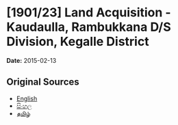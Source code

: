 # [1901/23] Land Acquisition - Kaudaulla, Rambukkana D/S Division, Kegalle District

**Date:** 2015-02-13

## Original Sources

- [English](https://documents.gov.lk/view/extra-gazettes/2015/2/1901-23_E.pdf)
- [සිංහල](https://documents.gov.lk/view/extra-gazettes/2015/2/1901-23_S.pdf)
- [தமிழ்](https://documents.gov.lk/view/extra-gazettes/2015/2/1901-23_T.pdf)
